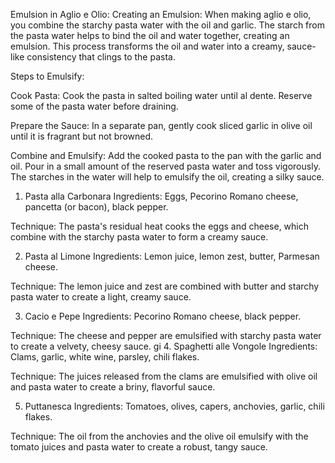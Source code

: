 Emulsion in Aglio e Olio:
Creating an Emulsion: When making aglio e olio, you combine the starchy pasta water with the oil and garlic. The starch from the pasta water helps to bind the oil and water together, creating an emulsion. This process transforms the oil and water into a creamy, sauce-like consistency that clings to the pasta.

Steps to Emulsify:

Cook Pasta: Cook the pasta in salted boiling water until al dente. Reserve some of the pasta water before draining.

Prepare the Sauce: In a separate pan, gently cook sliced garlic in olive oil until it is fragrant but not browned.

Combine and Emulsify: Add the cooked pasta to the pan with the garlic and oil. Pour in a small amount of the reserved pasta water and toss vigorously. The starches in the water will help to emulsify the oil, creating a silky sauce.

1. Pasta alla Carbonara
Ingredients: Eggs, Pecorino Romano cheese, pancetta (or bacon), black pepper.

Technique: The pasta's residual heat cooks the eggs and cheese, which combine with the starchy pasta water to form a creamy sauce.

2. Pasta al Limone
Ingredients: Lemon juice, lemon zest, butter, Parmesan cheese.

Technique: The lemon juice and zest are combined with butter and starchy pasta water to create a light, creamy sauce.

3. Cacio e Pepe
Ingredients: Pecorino Romano cheese, black pepper.

Technique: The cheese and pepper are emulsified with starchy pasta water to create a velvety, cheesy sauce.
gi
4. Spaghetti alle Vongole
Ingredients: Clams, garlic, white wine, parsley, chili flakes.

Technique: The juices released from the clams are emulsified with olive oil and pasta water to create a briny, flavorful sauce.

5. Puttanesca
Ingredients: Tomatoes, olives, capers, anchovies, garlic, chili flakes.

Technique: The oil from the anchovies and the olive oil emulsify with the tomato juices and pasta water to create a robust, tangy sauce.